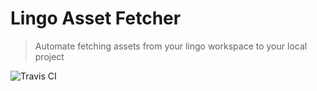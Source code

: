 # Lingo Asset Fetcher

> Automate fetching assets from your lingo workspace to your local project

![Travis CI](https://travis-ci.org/servexyz/lingo-asset-fetcher-lib.svg?branch=master)
